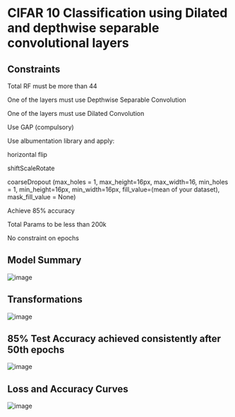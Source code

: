 # CIFAR 10 Classification using Dilated and depthwise separable convolutional layers

## Constraints
Total RF must be more than 44

One of the layers must use Depthwise Separable Convolution

One of the layers must use Dilated Convolution

Use GAP (compulsory)

Use albumentation library and apply:

horizontal flip

shiftScaleRotate

coarseDropout (max_holes = 1, max_height=16px, max_width=16, min_holes = 1, min_height=16px, min_width=16px, fill_value=(mean of your dataset), mask_fill_value = None)

Achieve 85% accuracy

Total Params to be less than 200k

No constraint on epochs

## Model Summary

![image](https://github.com/RashiTech/ERA-V1/assets/90626052/bc9e83a0-2a5c-4f17-b041-a7514f7cb722)

## Transformations

![image](https://github.com/RashiTech/ERA-V1/assets/90626052/1e4d6d75-26e0-405b-bd5d-22b644959e5c)


## 85% Test Accuracy achieved consistently after 50th epochs

![image](https://github.com/RashiTech/ERA-V1/assets/90626052/7b30fcbc-d40b-43dc-934f-673fbb7ced68)

## Loss and Accuracy Curves

![image](https://github.com/RashiTech/ERA-V1/assets/90626052/5524b7ae-d602-4cba-b3f6-d5e8dd6781bb)


